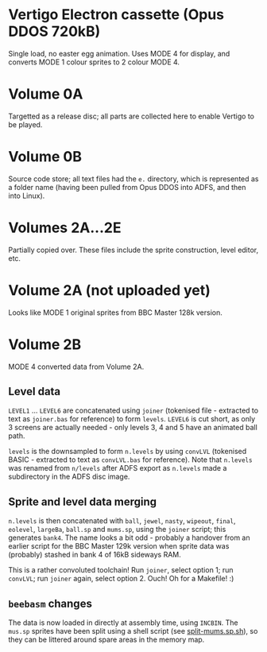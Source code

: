 # Vertigo Electron cassette (Opus DDOS 720kB)

Single load, no easter egg animation.
Uses MODE 4 for display, and converts MODE 1 colour sprites to 2 colour MODE 4.

# Volume 0A
Targetted as a release disc; all parts are collected here to enable Vertigo to be played.

# Volume 0B
Source code store; all text files had the `e.` directory, which is represented as a folder name (having been pulled from Opus DDOS into ADFS, and then into Linux).

# Volumes 2A...2E
Partially copied over. These files include the sprite construction, level editor, etc.

# Volume 2A (not uploaded yet)

Looks like MODE 1 original sprites from BBC Master 128k version.

# Volume 2B

MODE 4 converted data from Volume 2A.

## Level data
`LEVEL1` ... `LEVEL6` are concatenated using `joiner` (tokenised file - extracted to text as `joiner.bas` for reference) to form `levels`. `LEVEL6` is cut short, as only 3 screens are actually needed - only levels 3, 4 and 5 have an animated ball path.

`levels` is the downsampled to form `n.levels` by using `convLVL` (tokenised BASIC - extracted to text as `convLVL.bas` for reference). Note that `n.levels` was renamed from `n/levels` after ADFS export as `n.levels` made a subdirectory in the ADFS disc image.

## Sprite and level data merging
`n.levels` is then concatenated with `ball`, `jewel`, `nasty`, `wipeout`, `final`, `eolevel`, `largeBa`, `ball.sp` and `mums.sp`,
using the `joiner` script; this generates `bank4`. The name looks a bit odd - probably a handover from an earlier script for the BBC Master 129k version when sprite data was (probably) stashed in bank 4 of 16kB sideways RAM.

This is a rather convoluted toolchain! Run `joiner`, select option 1; run `convLVL`; run `joiner` again, select option 2. Ouch! Oh for a Makefile! :)

## `beebasm` changes
The data is now loaded in directly at assembly time, using `INCBIN`. The `mus.sp` sprites have been split using a shell script (see [split-mums.sp.sh](../../src-electron-cassette/data/split-mums.sp.sh)), so they can be littered around spare areas in the memory map.
